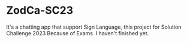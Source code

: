 # ZodCa-SC23
It's a chatting app that support Sign Language, this project for Solution Challenge 2023
Because of Exams .I haven't finished yet.
